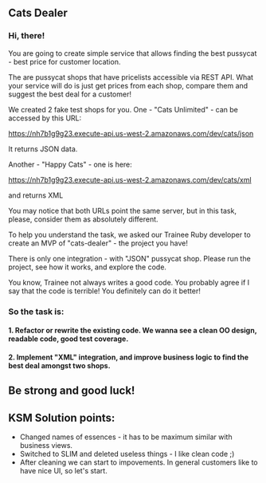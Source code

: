 ## Cats Dealer 
### Hi, there!
You are going to create simple service that allows finding the best pussycat - best price for customer location.

The are pussycat shops that have pricelists accessible via REST API. What your service will do is just get prices from each shop, compare them and suggest the best deal for a customer!

We created 2 fake test shops for you.
One - "Cats Unlimited" - can be accessed by this URL: 

https://nh7b1g9g23.execute-api.us-west-2.amazonaws.com/dev/cats/json

It returns JSON data.

Another - "Happy Cats" - one is here:

https://nh7b1g9g23.execute-api.us-west-2.amazonaws.com/dev/cats/xml

and returns XML

You may notice that both URLs point the same server, but in this task, please, consider them as absolutely different.

To help you understand the task, we asked our Trainee Ruby developer to create an MVP of "cats-dealer" - the project you have!

There is only one integration - with "JSON" pussycat shop.
Please run the project, see how it works, and explore the code.

You know, Trainee not always writes a good code. You probably agree if I say that the code is terrible! You definitely can do it better!

### So the task is:
#### 1. Refactor or rewrite the existing code. We wanna see a clean OO design, readable code, good test coverage.
#### 2. Implement "XML" integration, and improve business logic to find the best deal amongst two shops.

## Be strong and good luck!

## KSM Solution points:
- Changed names of essences - it has to be maximum similar with business views.
- Switched to SLIM and deleted useless things - I like clean code ;)
- After cleaning we can start to impovements. In general customers like to have nice UI, so let's start.
